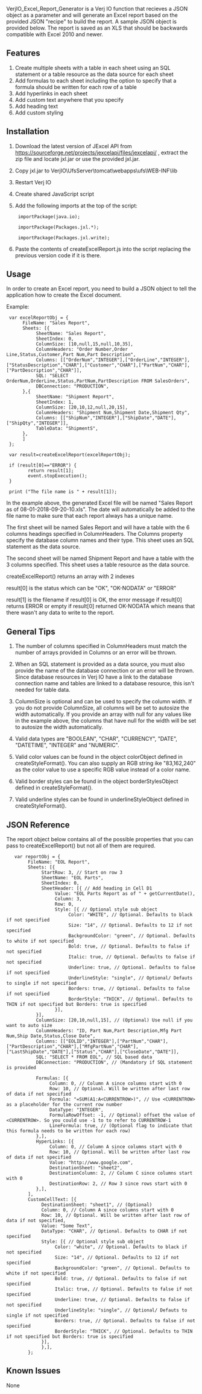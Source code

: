VerjIO_Excel_Report_Generator is a Verj IO function that recieves a JSON object as a parameter and will generate an Excel report based on the provided JSON "recipe" to build the report. A sample JSON object is provided below. The report is saved as an XLS that should be  backwards compatible with Excel 2010 and newer.

Features
--------
1. Create multiple sheets with a table in each sheet using an SQL statement or a table resource as the data source for each sheet
2. Add formulas to each sheet including the option to specify that a formula should be written for each row of a table
3. Add hyperlinks in each sheet
4. Add custom text anywhere that you specify
5. Add heading text
6. Add custom styling

Installation
------------
1. Download the latest version of JExcel API from https://sourceforge.net/projects/jexcelapi/files/jexcelapi/ , extract the zip file and locate jxl.jar or use the provided jxl.jar.
2. Copy jxl.jar to VerjIO\UfsServer\tomcat\webapps\ufs\WEB-INF\lib
3. Restart Verj IO
4. Create shared JavaScript script
5. Add the following imports at the top of the script:

        importPackage(java.io);
	
        importPackage(Packages.jxl.*);
	
        importPackage(Packages.jxl.write);
	
6. Paste the contents of createExcelReport.js into the script replacing the previous version code if it is there.

Usage
-----
In order to create an Excel report, you need to build a JSON object to tell the application how to create the Excel document.

Example:

     var excelReportObj = {
          FileName: "Sales Report",
          Sheets: [{ 
               SheetName: "Sales Report", 
               SheetIndex: 0,
               ColumnSize: [10,null,15,null,10,35], 
               ColumnHeaders: "Order Number,Order Line,Status,Customer,Part Num,Part Description",
               Columns: [["OrderNum","INTEGER"],["OrderLine","INTEGER"],["StatusDescription","CHAR"],["Customer","CHAR"],["PartNum","CHAR"],["PartDescription","CHAR"]],
               SQL: "SELECT OrderNum,OrderLine,Status,PartNum,PartDescription FROM SalesOrders",
               DBConnection: "PRODUCTION",
          },{ 
               SheetName: "Shipment Report", 
               SheetIndex: 1,
               ColumnSize: [20,10,12,null,20,15], 
               ColumnHeaders: "Shipment Num,Shipment Date,Shipment Qty",
               Columns: [["ShipNum","INTEGER"],["ShipDate","DATE"],["ShipQty","INTEGER"]],
               TableData: "ShipmentS",
          },
          ]
     };
     
     var result=createExcelReport(excelReportObj);

     if (result[0]=="ERROR") {
	        return result[1];
	        event.stopExecution();
     }
     
     print ("The file name is " + result[1]);

In the example above, the generated Excel file will be named "Sales Report as of 08-01-2018-09-20-10.xls". The date will automatically be added to the file name to make sure that each report always has a unique name.

The first sheet will be named Sales Report and will have a table with the 6 columns headings specified in ColumnHeaders. The Columns property specify the database column names and their type. This sheet uses an SQL statement as the data source.

The second sheet will be named Shipment Report and have a table with the 3 columns specified. This sheet uses a table resource as the data source.

createExcelReport() returns an array with 2 indexes

result[0] is the status which can be "OK", "OK-NODATA" or "ERROR"

result[1] is the filename if result[0] is OK, the error message if result[0] returns ERROR or empty if result[0] returned OK-NODATA which means that there wasn't any data to write to the report.

General Tips
------------
1. The number of columns specified in ColumnHeaders must match the number of arrays provided in Columns or an error will be thrown.

2. When an SQL statement is provided as a data source, you must also provide the name of the database connection or an error will be thrown. Since database resources in Verj IO have a link to the database connection name and tables are linked to a database resource, this isn't needed for table data.

3. ColumnSize is optional and can be used to specify the column width. If you do not provide ColumnSize, all columns will be set to autosize the width automatically. If you provide an array with null for any values like in the example above, the columns that have null for the width will be set to autosize the width automatically.

4. Valid data types are "BOOLEAN", "CHAR", "CURRENCY", "DATE", "DATETIME", "INTEGER" and "NUMERIC".

5. Valid color values can be found in the object colorObject defined in createStyleFormat(). You can also supply an RGB string ike "83,162,240" as the color value to use a specific RGB value instead of a color name.

6. Valid border styles can be found in the object borderStylesObject defined in createStyleFormat(). 

7. Valid underline styles can be found in underlineStyleObject defined in createStyleFormat().

JSON Reference
--------------
The report object below contains all of the possible properties that you can pass to createExcelReport()
but not all of them are required.

       var reportObj = {
            FileName: "EOL Report",
            Sheets: [{ 
                 StartRow: 3, // Start on row 3
                 SheetName: "EOL Parts",
                 SheetIndex: 0,
                 SheetHeader: [{ // Add heading in Cell D1
                      Value: "EOL Parts Report as of " + getCurrentDate(),
                      Column: 3,
                      Row: 0,
                      Style: [{ // Optional style sub object
                           Color: "WHITE", // Optional. Defaults to black if not specified
                           Size: "14", // Optional. Defaults to 12 if not specified
                           BackgroundColor: "green", // Optional. Defaults to white if not specified
                           Bold: true, // Optional. Defaults to false if not specified
                           Italic: true, // Optional. Defaults to false if not specified
                           Underline: true, // Optional. Defaults to false if not specified
                           UnderlineStyle: "single", // Optional/ Defauts to single if not specified
                           Borders: true, // Optional. Defaults to false if not specified
                           BorderStyle: "THICK", // Optional. Defaults to THIN if not specified but Borders: true is specified
                      }],
               }], 
               ColumnSize: [20,10,null,15], // (Optional) Use null if you want to auto size         
               ColumnHeaders: "ID, Part Num,Part Description,Mfg Part Num,Ship Date,Status,Close Date",
               Columns: [["EOLID","INTEGER"],["PartNum","CHAR"],["PartDescription","CHAR"],["MfgPartNum","CHAR"],["LastShipDate","DATE"],["Status","CHAR"],["CloseDate","DATE"]],
               SQL: "SELECT * FROM EOL", // SQL based data
               DBConnection: "PRODUCTION", // (Mandatory if SQL statement is provided
          
               Formulas: [{
                    Column: 0, // Column A since columns start with 0
                    Row: 10, // Optional. Will be written after last row of data if not specified               
                    Formula: "=SUM(A1:A<CURRENTROW>)", // Use <CURRENTROW> as a placeholder for the current row number
                    DataType: "INTEGER",
                    FormulaRowOffset: -1, // Optional) offset the value of <CURRENTROW>. So you could use -1 to to refer to CURRENTROW-1
                    LineFormula: true, // (Optional flag to indicate that this formula needs to be written for each row)
               },],
               HyperLinks: [{
                    Column: 0, // Column A since columns start with 0
                    Row: 10, // Optional. Will be written after last row of data if not specified               
                    Value: "http://www.google.com",
                    DestinationSheet: "sheet2",
                    DestinationColumn: 2, // Column C since columns start with 0
                    DestinationRow: 2, // Row 3 since rows start with 0
               },],
            ],
            CustomCellText: [{
                 DestinationSheet: "sheet1", // (Optional)
                 Column: 0, // Column A since columns start with 0
                 Row: 10, // Optional. Will be written after last row of data if not specified,
                 Value: "Some Text",
                 DataType: "CHAR", // Optional. Defaults to CHAR if not specified
                 Style: [{ // Optional style sub object
                      Color: "white", // Optional. Defaults to black if not specified
                      Size: "14", // Optional. Defaults to 12 if not specified
                      BackgroundColor: "green", // Optional. Defaults to white if not specified
                      Bold: true, // Optional. Defaults to false if not specified
                      Italic: true, // Optional. Defaults to false if not specified
                      Underline: true, // Optional. Defaults to false if not specified
                      UnderlineStyle: "single", // Optional/ Defauts to single if not specified
                      Borders: true, // Optional. Defaults to false if not specified
                      BorderStyle: "THICK", // Optional. Defaults to THIN if not specified but Borders: true is specified
                 }],
                 },],
            };

Known Issues
------------
None
